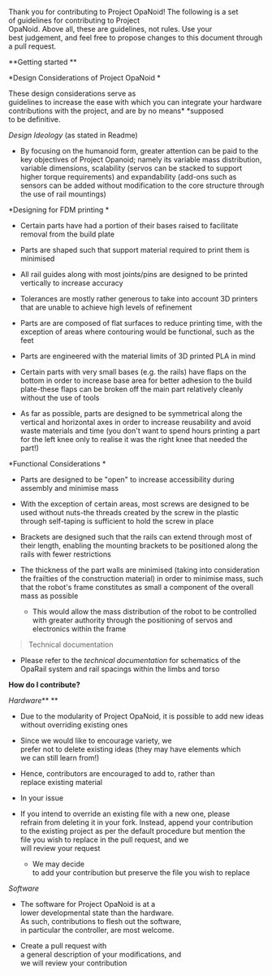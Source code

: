 Thank you for contributing to Project OpaNoid! The following is a set
of guidelines for contributing to Project
OpaNoid. Above all, these are guidelines, not rules. Use your
best judgement, and feel free to propose changes to this document through
a pull request. 

**Getting started **

*Design Considerations of Project OpaNoid *

These design considerations serve as
guidelines to increase the ease with which you can integrate your hardware contributions
with the project, and are by no means* *supposed to be definitive.

*Design Ideology* (as stated in Readme)

-   By focusing on the humanoid form, greater attention can be paid to the key
    objectives of Project Opanoid; namely its variable mass distribution,
    variable dimensions, scalability (servos can be stacked to support higher
    torque requirements) and expandability (add-ons such as sensors can be added
    without modification to the core structure through the use of rail
    mountings)

*Designing for FDM printing *

-   Certain parts have had a portion of their bases raised to facilitate removal
    from the build plate

-   Parts are shaped such that support material required to print them is
    minimised

-   All rail guides along with most joints/pins are designed to be printed
    vertically to increase accuracy

-   Tolerances are mostly rather generous to take into account 3D printers that
    are unable to achieve high levels of refinement

-   Parts are are composed of flat surfaces to reduce printing time, with the
    exception of areas where contouring would be functional, such as the feet

-   Parts are engineered with the material limits of 3D printed PLA in mind

-   Certain parts with very small bases (e.g. the rails) have flaps on the
    bottom in order to increase base area for better adhesion to the build
    plate-these flaps can be broken off the main part relatively cleanly without
    the use of tools

-   As far as possible, parts are designed to be symmetrical along the vertical
    and horizontal axes in order to increase reusability and avoid waste
    materials and time (you don't want to spend hours printing a part for the
    left knee only to realise it was the right knee that needed the part!)

*Functional Considerations *

-   Parts are designed to be "open" to increase accessibility during assembly
    and minimise mass

-   With the exception of certain areas, most screws are designed to be used
    without nuts-the threads created by the screw in the plastic through
    self-taping is sufficient to hold the screw in place

-   Brackets are designed such that the rails can extend through most of their
    length, enabling the mounting brackets to be positioned along the rails with
    fewer restrictions

-   The thickness of the part walls are minimised (taking into consideration the
    frailties of the construction material) in order to minimise mass, such that
    the robot's frame constitutes as small a component of the overall mass as
    possible

    -   This would allow the mass distribution of the robot to be controlled
        with greater authority through the positioning of servos and electronics
        within the frame

>   Technical documentation 

-   Please refer to the *technical documentation* for schematics of the
    OpaRail system and rail spacings within the limbs and torso 

**How do I contribute?**

*Hardware*** **

-   Due to the modularity of Project OpaNoid, it is possible to add new ideas
    without overriding existing ones

-   Since we would like to encourage variety, we
    prefer not to delete existing ideas (they may have elements which
    we can still learn from!)

-   Hence, contributors are encouraged to add to, rather than replace existing
    material

-   In your issue 

-   If you intend to override an existing file with a new one, please
    refrain from deleting it in your fork. Instead, append your contribution
    to the existing project as per the default procedure but mention the
    file you wish to replace in the pull request, and we
    will review your request 

    -   We may decide
        to add your contribution but preserve the file you wish to replace 

*Software* 

-   The software for Project OpaNoid is at a
    lower developmental state than the hardware. As such, contributions to flesh
    out the software, in particular the controller, are most welcome.

-   Create a pull request with a general description of your modifications, and
    we will review your contribution 
